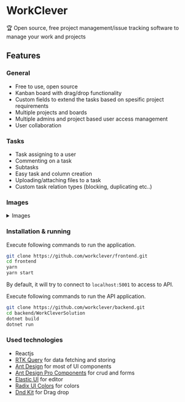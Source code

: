 # WorkClever

🏆 Open source, free project management/issue tracking software to manage your work and projects

## Features

### General

- Free to use, open source
- Kanban board with drag/drop functionality
- Custom fields to extend the tasks based on spesific project requirements
- Multiple projects and boards
- Multiple admins and project based user access management
- User collaboration

### Tasks

- Task assigning to a user
- Commenting on a task
- Subtasks
- Easy task and column creation
- Uploading/attaching files to a task
- Custom task relation types (blocking, duplicating etc..)

### Images

<details>
  <summary>Images</summary>
  
  #### Board as kanban
  [![Board as kanban](https://i.gyazo.com/2ec089944b9100aabfe5a233a8d51938.gif)](https://gyazo.com/2ec089944b9100aabfe5a233a8d51938)
  
  #### Board as list
  [![Board as list](https://i.gyazo.com/dac0f47e0bafb8351de72d5ad627bfaf.gif)](https://gyazo.com/dac0f47e0bafb8351de72d5ad627bfaf)

#### Task detail

[![Task detail](https://i.gyazo.com/94f1bc47ffc17c09a2a9c8143986cadc.png)](https://gyazo.com/94f1bc47ffc17c09a2a9c8143986cadc)

#### roject settings

[![Project settings](https://i.gyazo.com/f3cced6ca6f23baae065a59e6bceb38b.gif)](https://gyazo.com/f3cced6ca6f23baae065a59e6bceb38b)

#### Custom fields

[![Custom fields](https://i.gyazo.com/6d3f0e4a7e405277f919b8336f83f7b5.png)](https://gyazo.com/6d3f0e4a7e405277f919b8336f83f7b5)

#### Site settings

[![Site settings](https://i.gyazo.com/62dcf740f2e6616108d17465943eb387.gif)](https://gyazo.com/62dcf740f2e6616108d17465943eb387)

</details>

### Installation & running

Execute following commands to run the application.

```bash
git clone https://github.com/workclever/frontend.git
cd frontend
yarn
yarn start

```

By default, it will try to connect to `localhost:5001` to access to API.

Execute following commands to run the API application.

```bash
git clone https://github.com/workclever/backend.git
cd backend/WorkCleverSolution
dotnet build
dotnet run
```

### Used technologies

- Reactjs
- [RTK Query](https://redux-toolkit.js.org/rtk-query/overview) for data fetching and storing
- [Ant Design](https://ant.design) for most of UI components
- [Ant Design Pro Components](https://procomponents.ant.design) for crud and forms
- [Elastic UI](https://elastic.github.io/eui/#/) for editor
- [Radix UI Colors](https://www.radix-ui.com/colors) for colors
- [Dnd Kit](https://github.com/clauderic/dnd-kit) for Drag drop
